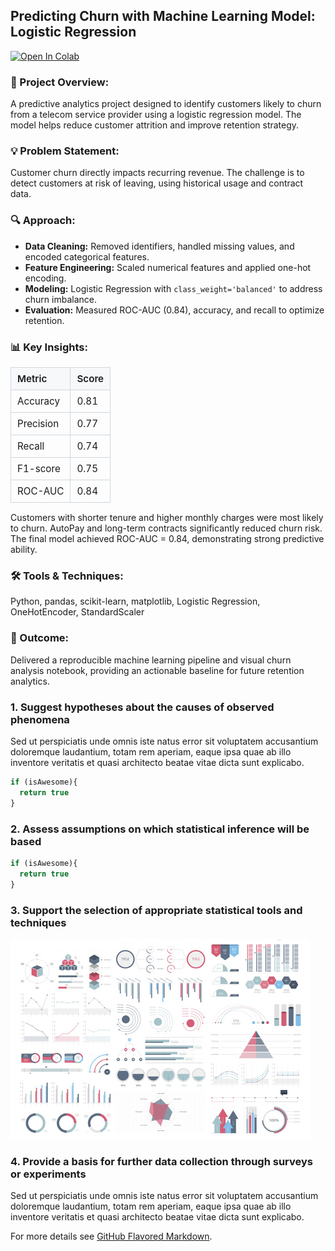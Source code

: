 ## Predicting Churn with Machine Learning Model: Logistic Regression 
[![Open In Colab](https://colab.research.google.com/assets/colab-badge.svg)](https://colab.research.google.com/drive/1yZAnYGdJ4U6TAk9G8-oah76BchdXpnRr?usp=sharing
)

### 🧩 Project Overview: 
A predictive analytics project designed to identify customers likely to churn from a telecom service provider using a logistic regression model. The model helps reduce customer attrition and improve retention strategy.

### 💡 Problem Statement: 
Customer churn directly impacts recurring revenue. The challenge is to detect customers at risk of leaving, using historical usage and contract data.

### 🔍 Approach: 
- **Data Cleaning:** Removed identifiers, handled missing values, and encoded categorical features.  
- **Feature Engineering:** Scaled numerical features and applied one-hot encoding.  
- **Modeling:** Logistic Regression with `class_weight='balanced'` to address churn imbalance.  
- **Evaluation:** Measured ROC-AUC (0.84), accuracy, and recall to optimize retention.  

### 📊 Key Insights:

<!-- <table style="width:55%; text-align:left; border-collapse:collapse;">
  <tr><th>Metric</th><th>Score</th></tr>
  <tr><td>Accuracy</td><td>0.81</td></tr>
  <tr><td>Precision</td><td>0.77</td></tr>
  <tr><td>Recall</td><td>0.74</td></tr>
  <tr><td>F1-score</td><td>0.75</td></tr>
  <tr><td>ROC-AUC</td><td>0.84</td></tr>
</table> -->

<!-- <table style="width:55%; text-align:left; border-collapse:collapse;">
  <tr>
    <th style="border-bottom:1px solid #ccc; padding:6px 8px;">Metric</th>
    <th style="border-bottom:1px solid #ccc; padding:6px 8px;">Score</th>
  </tr>
  <tr>
    <td style="border-bottom:1px solid #eee; padding:6px 8px;">Accuracy</td>
    <td style="border-bottom:1px solid #eee; padding:6px 8px; font-weight:bold;">0.81</td>
  </tr>
  <tr>
    <td style="border-bottom:1px solid #eee; padding:6px 8px;">Precision</td>
    <td style="border-bottom:1px solid #eee; padding:6px 8px; font-weight:bold;">0.77</td>
  </tr>
  <tr>
    <td style="border-bottom:1px solid #eee; padding:6px 8px;">Recall</td>
    <td style="border-bottom:1px solid #eee; padding:6px 8px; font-weight:bold;">0.74</td>
  </tr>
  <tr>
    <td style="border-bottom:1px solid #eee; padding:6px 8px;">F1-score</td>
    <td style="border-bottom:1px solid #eee; padding:6px 8px; font-weight:bold;">0.75</td>
  </tr>
  <tr>
    <td style="padding:6px 8px;">ROC-AUC</td>
    <td style="padding:6px 8px; font-weight:bold;">0.84</td>
  </tr>
</table> -->

<table style="border-collapse:collapse; width:260px; font-size:0.95rem;">
  <tr>
    <th style="border:1px solid #d0d7de; background-color:#f6f8fa; text-align:left; padding:8px 10px; font-weight:600;">
      Metric
    </th>
    <th style="border:1px solid #d0d7de; background-color:#f6f8fa; text-align:left; padding:8px 10px; font-weight:600;">
      Score
    </th>
  </tr>
  <tr>
    <td style="border:1px solid #d0d7de; padding:8px 10px;">Accuracy</td>
    <td style="border:1px solid #d0d7de; padding:8px 10px;">0.81</td>
  </tr>
  <tr>
    <td style="border:1px solid #d0d7de; padding:8px 10px;">Precision</td>
    <td style="border:1px solid #d0d7de; padding:8px 10px;">0.77</td>
  </tr>
  <tr>
    <td style="border:1px solid #d0d7de; padding:8px 10px;">Recall</td>
    <td style="border:1px solid #d0d7de; padding:8px 10px;">0.74</td>
  </tr>
  <tr>
    <td style="border:1px solid #d0d7de; padding:8px 10px;">F1-score</td>
    <td style="border:1px solid #d0d7de; padding:8px 10px;">0.75</td>
  </tr>
  <tr>
    <td style="border:1px solid #d0d7de; padding:8px 10px;">ROC-AUC</td>
    <td style="border:1px solid #d0d7de; padding:8px 10px;">0.84</td>
  </tr>
</table>

Customers with shorter tenure and higher monthly charges were most likely to churn.
AutoPay and long-term contracts significantly reduced churn risk.
The final model achieved ROC-AUC = 0.84, demonstrating strong predictive ability.

### 🛠️ Tools & Techniques:
Python, pandas, scikit-learn, matplotlib, Logistic Regression, OneHotEncoder, StandardScaler

### 🚀 Outcome:
Delivered a reproducible machine learning pipeline and visual churn analysis notebook, providing an actionable baseline for future retention analytics.


### 1. Suggest hypotheses about the causes of observed phenomena

Sed ut perspiciatis unde omnis iste natus error sit voluptatem accusantium doloremque laudantium, totam rem aperiam, eaque ipsa quae ab illo inventore veritatis et quasi architecto beatae vitae dicta sunt explicabo. 

```javascript
if (isAwesome){
  return true
}
```

### 2. Assess assumptions on which statistical inference will be based

```javascript
if (isAwesome){
  return true
}
```

### 3. Support the selection of appropriate statistical tools and techniques

<img src="images/dummy_thumbnail.jpg?raw=true"/>

### 4. Provide a basis for further data collection through surveys or experiments

Sed ut perspiciatis unde omnis iste natus error sit voluptatem accusantium doloremque laudantium, totam rem aperiam, eaque ipsa quae ab illo inventore veritatis et quasi architecto beatae vitae dicta sunt explicabo. 

For more details see [GitHub Flavored Markdown](https://guides.github.com/features/mastering-markdown/).
